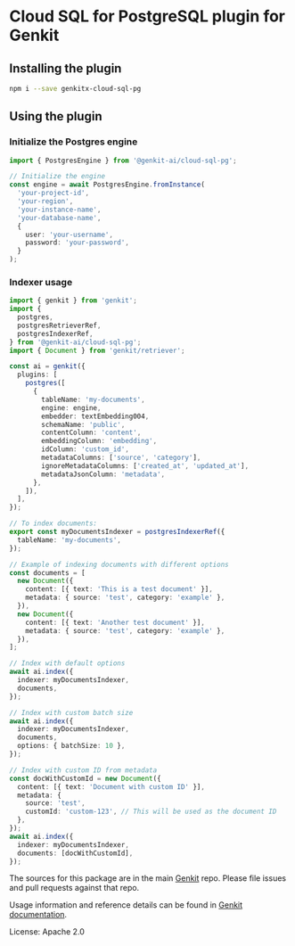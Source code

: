 # Cloud SQL for PostgreSQL plugin for Genkit

## Installing the plugin

```bash
npm i --save genkitx-cloud-sql-pg
```

## Using the plugin

### Initialize the Postgres engine

```ts
import { PostgresEngine } from '@genkit-ai/cloud-sql-pg';

// Initialize the engine
const engine = await PostgresEngine.fromInstance(
  'your-project-id',
  'your-region',
  'your-instance-name',
  'your-database-name',
  {
    user: 'your-username',
    password: 'your-password',
  }
);
```

### Indexer usage

```ts
import { genkit } from 'genkit';
import {
  postgres,
  postgresRetrieverRef,
  postgresIndexerRef,
} from '@genkit-ai/cloud-sql-pg';
import { Document } from 'genkit/retriever';

const ai = genkit({
  plugins: [
    postgres([
      {
        tableName: 'my-documents',
        engine: engine,
        embedder: textEmbedding004,
        schemaName: 'public',
        contentColumn: 'content',
        embeddingColumn: 'embedding',
        idColumn: 'custom_id',
        metadataColumns: ['source', 'category'],
        ignoreMetadataColumns: ['created_at', 'updated_at'],
        metadataJsonColumn: 'metadata',
      },
    ]),
  ],
});

// To index documents:
export const myDocumentsIndexer = postgresIndexerRef({
  tableName: 'my-documents',
});

// Example of indexing documents with different options
const documents = [
  new Document({
    content: [{ text: 'This is a test document' }],
    metadata: { source: 'test', category: 'example' },
  }),
  new Document({
    content: [{ text: 'Another test document' }],
    metadata: { source: 'test', category: 'example' },
  }),
];

// Index with default options
await ai.index({
  indexer: myDocumentsIndexer,
  documents,
});

// Index with custom batch size
await ai.index({
  indexer: myDocumentsIndexer,
  documents,
  options: { batchSize: 10 },
});

// Index with custom ID from metadata
const docWithCustomId = new Document({
  content: [{ text: 'Document with custom ID' }],
  metadata: {
    source: 'test',
    customId: 'custom-123', // This will be used as the document ID
  },
});
await ai.index({
  indexer: myDocumentsIndexer,
  documents: [docWithCustomId],
});
```

The sources for this package are in the main [Genkit](https://github.com/firebase/genkit) repo. Please file issues and pull requests against that repo.

Usage information and reference details can be found in [Genkit documentation](https://genkit.dev/docs/plugins/cloud-sql-pg/).

License: Apache 2.0
